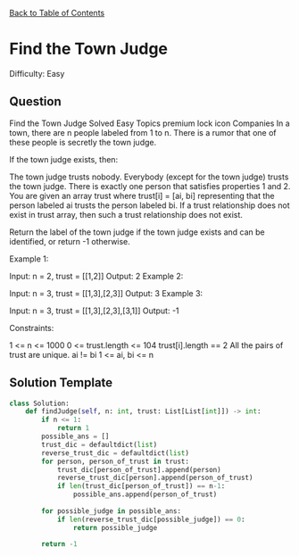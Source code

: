 [Back to Table of Contents](../../README.md)

# Find the Town Judge
Difficulty: Easy

## Question
Find the Town Judge
Solved
Easy
Topics
premium lock icon
Companies
In a town, there are n people labeled from 1 to n. There is a rumor that one of these people is secretly the town judge.

If the town judge exists, then:

The town judge trusts nobody.
Everybody (except for the town judge) trusts the town judge.
There is exactly one person that satisfies properties 1 and 2.
You are given an array trust where trust[i] = [ai, bi] representing that the person labeled ai trusts the person labeled bi. If a trust relationship does not exist in trust array, then such a trust relationship does not exist.

Return the label of the town judge if the town judge exists and can be identified, or return -1 otherwise.

 

Example 1:

Input: n = 2, trust = [[1,2]]
Output: 2
Example 2:

Input: n = 3, trust = [[1,3],[2,3]]
Output: 3
Example 3:

Input: n = 3, trust = [[1,3],[2,3],[3,1]]
Output: -1
 

Constraints:

1 <= n <= 1000
0 <= trust.length <= 104
trust[i].length == 2
All the pairs of trust are unique.
ai != bi
1 <= ai, bi <= n

## Solution Template
```python
class Solution:
    def findJudge(self, n: int, trust: List[List[int]]) -> int:
        if n <= 1:
            return 1
        possible_ans = []
        trust_dic = defaultdict(list)
        reverse_trust_dic = defaultdict(list)
        for person, person_of_trust in trust:
            trust_dic[person_of_trust].append(person)
            reverse_trust_dic[person].append(person_of_trust)
            if len(trust_dic[person_of_trust]) == n-1:
                possible_ans.append(person_of_trust)
        
        for possible_judge in possible_ans:
            if len(reverse_trust_dic[possible_judge]) == 0:
                return possible_judge

        return -1
```
